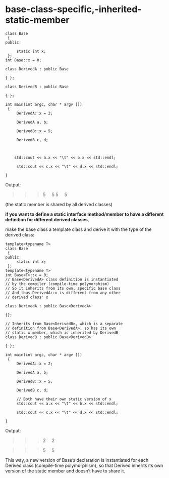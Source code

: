 # base-class-specific,-inherited-static-member


```
class Base
 {
public:
    
     static int x;
 };
int Base::x = 0;

class DerivedA : public Base

{ };

class DerivedB : public Base

{ };

int main(int argc, char * argv [])
 {
     DerivedA::x = 2;
    
     DerivedA a, b;
    
     DerivedB::x = 5;
    
     DerivedB c, d;

   

    std::cout << a.x << "\t" << b.x << std::endl;
    
     std::cout << c.x << "\t" << d.x << std::endl;

}
```
Output:

>>> 5     5
>>> 5     5

(the static member is shared by all derived classes)

**if you want to define a static interface method/member  to
have a different definition for different derived classes**,

make the base class a template class and derive it with the type of the derived class:

```
template<typename T>
class Base
 {
public:  
     static int x;
 };
template<typename T>
int Base<T>::x = 0;
// Base<DerivedA> class definition is instantiated
// by the compiler (compile-time polymorphism)
// So it inherits from its own, specific base class
// And thus DerivedA::x is different from any other
// derived class' x

class DerivedA : public Base<DerivedA>

{};

// Inherits from Base<DerivedB>, which is a separate
// definition from Base<DerivedA>, so has its own
// static x member, which is inherited by DerivedB
class DerivedB : public Base<DerivedB>

{ };

int main(int argc, char * argv [])
 {
     DerivedA::x = 2;
    
     DerivedA a, b;
    
     DerivedB::x = 5;
    
     DerivedB c, d;
    
     // Both have their own static version of x
     std::cout << a.x << "\t" << b.x << std::endl;
    
     std::cout << c.x << "\t" << d.x << std::endl;

}
```

Output:

>>> 2     2

>>> 5     5

This way, a new version of Base’s declaration is instantiated for each
Derived class (compile-time polymorphism), so that Derived inherits its
own version of the static member and doesn’t have to share it.

